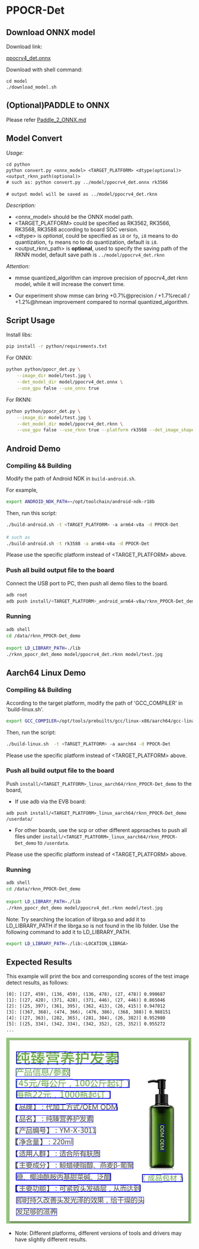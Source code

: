 # PPOCR-Det


## Download ONNX model

Download link: 

[ppocrv4_det.onnx](https://ftrg.zbox.filez.com/v2/delivery/data/ec1c6f44f8c24155875ac5bce7aa6b3c/examples/PPOCR/ppocrv4_det.onnx)

Download with shell command:

```
cd model
./download_model.sh
```



## (Optional)PADDLE to ONNX

Please refer [Paddle_2_ONNX.md](Paddle_2_ONNX.md) 



## Model Convert

*Usage:*

```
cd python
python convert.py <onnx_model> <TARGET_PLATFORM> <dtype(optional)> <output_rknn_path(optional)>
# such as: python convert.py ../model/ppocrv4_det.onnx rk3566

# output model will be saved as ../model/ppocrv4_det.rknn
```

*Description:*

- <onnx_model> should be the ONNX model path.
- <TARGET_PLATFORM>  could be specified as RK3562, RK3566, RK3568, RK3588 according to board SOC version.
- <dtype\> is *optional*, could be specified as `i8` or `fp`, `i8` means to do quantization, `fp` means no to do quantization, default is `i8`.
- <output_rknn_path> is **optional**, used to specify the saving path of the RKNN model, default save path is `../model/ppocrv4_det.rknn`

*Attention:*

- mmse quantized_algorithm can improve precision of ppocrv4_det rknn model, while it will increase the convert time.

- Our experiment show mmse can bring +0.7%@precision / +1.7%recall / +1.2%@hmean improvement compared to normal quantized_algorithm.


## Script Usage

Install libs:

```bash
pip install -r python/requirements.txt
```

For ONNX:

```bash
python python/ppocr_det.py \
    --image_dir model/test.jpg \
    --det_model_dir model/ppocrv4_det.onnx \
    --use_gpu false --use_onnx true
```

For RKNN:
```bash
python python/ppocr_det.py \
    --image_dir model/test.jpg \
    --det_model_dir model/ppocrv4_det.rknn \
    --use_gpu false --use_rknn true --platform rk3568 --det_image_shape 480 480
```

## Android Demo

### Compiling && Building

Modify the path of Android NDK in `build-android.sh`.

For example,

```sh
export ANDROID_NDK_PATH=~/opt/toolchain/android-ndk-r18b
```

Then, run this script:

```sh
./build-android.sh -t <TARGET_PLATFORM> -a arm64-v8a -d PPOCR-Det

# such as
./build-android.sh -t rk3588 -a arm64-v8a -d PPOCR-Det 
```

Please use the specific platform instead of <TARGET_PLATFORM> above.

### Push all build output file to the board

Connect the USB port to PC, then push all demo files to the board.

```sh
adb root
adb push install/<TARGET_PLATFORM>_android_arm64-v8a/rknn_PPOCR-Det_demo/ /data/
```

### Running

```sh
adb shell
cd /data/rknn_PPOCR-Det_demo

export LD_LIBRARY_PATH=./lib
./rknn_ppocr_det_demo model/ppocrv4_det.rknn model/test.jpg
```

## Aarch64 Linux Demo

### Compiling && Building

According to the target platform, modify the path of 'GCC_COMPILER' in 'build-linux.sh'.

```sh
export GCC_COMPILER=/opt/tools/prebuilts/gcc/linux-x86/aarch64/gcc-linaro-6.3.1-2017.05-x86_64_aarch64-linux-gnu/bin/aarch64-linux-gnu
```

Then, run the script:

```sh
./build-linux.sh  -t <TARGET_PLATFORM> -a aarch64 -d PPOCR-Det
```

Please use the specific platform instead of <TARGET_PLATFORM> above.

### Push all build output file to the board


Push `install/<TARGET_PLATFORM>_linux_aarch64/rknn_PPOCR-Det_demo` to the board,

- If use adb via the EVB board:

```
adb push install/<TARGET_PLATFORM>_linux_aarch64/rknn_PPOCR-Det_demo /userdata/
```

- For other boards, use the scp or other different approaches to push all files under `install/<TARGET_PLATFORM>_linux_aarch64/rknn_PPOCR-Det_demo` to `/userdata`.

Please use the specific platform instead of <TARGET_PLATFORM> above.

### Running

```sh
adb shell
cd /data/rknn_PPOCR-Det_demo

export LD_LIBRARY_PATH=./lib
./rknn_ppocr_det_demo model/ppocrv4_det.rknn model/test.jpg
```

Note: Try searching the location of librga.so and add it to LD_LIBRARY_PATH if the librga.so is not found in the lib folder.
Use the following command to add it to LD_LIBRARY_PATH.

```sh
export LD_LIBRARY_PATH=./lib:<LOCATION_LIBRGA>
```

## Expected Results
This example will print the box and corresponding scores of the test image detect results, as follows:
```
[0]: [(27, 459), (136, 459), (136, 478), (27, 478)] 0.990687
[1]: [(27, 428), (371, 428), (371, 446), (27, 446)] 0.865046
[2]: [(25, 397), (361, 395), (362, 413), (26, 415)] 0.947012
[3]: [(367, 368), (474, 366), (476, 386), (368, 388)] 0.988151
[4]: [(27, 363), (282, 365), (281, 384), (26, 382)] 0.952980
[5]: [(25, 334), (342, 334), (342, 352), (25, 352)] 0.955272
...
```

<img src="result.jpg">

<br>

- Note: Different platforms, different versions of tools and drivers may have slightly different results.